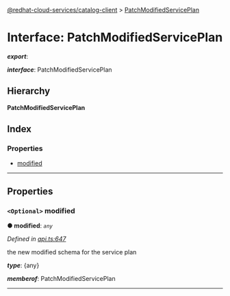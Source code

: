 [@redhat-cloud-services/catalog-client](../README.md) > [PatchModifiedServicePlan](../interfaces/patchmodifiedserviceplan.md)

# Interface: PatchModifiedServicePlan

*__export__*: 

*__interface__*: PatchModifiedServicePlan

## Hierarchy

**PatchModifiedServicePlan**

## Index

### Properties

* [modified](patchmodifiedserviceplan.md#modified)

---

## Properties

<a id="modified"></a>

### `<Optional>` modified

**● modified**: *`any`*

*Defined in [api.ts:647](https://github.com/karelhala/javascript-clients/blob/master/packages/catalog/api.ts#L647)*

the new modified schema for the service plan

*__type__*: {any}

*__memberof__*: PatchModifiedServicePlan

___

